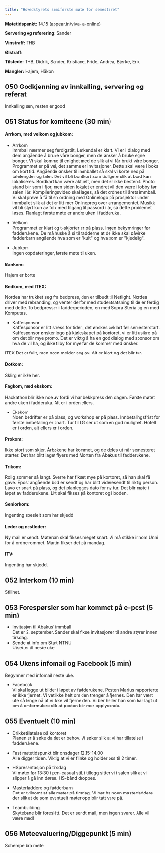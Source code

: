 ```yaml
---
title: "Hovedstyrets semiførste møte for semesteret"
---
```


**Møtetidspunkt:** 14.15 (appear.in/viva-la-online)

**Servering og referering:** Sander  

**Vinstraff:** THB

**Ølstraff:**  

**Tilstede:** THB, Didrik, Sander, Kristiane, Fride, Andrea, Bjerke, Erik

**Mangler:** Hajem, Håkon

## 050 Godkjenning av innkalling, servering og referat 
Innkalling sen, resten er good

## 051 Status for komiteene (30 min)

#### Arrkom, med velkom og jubkom:
* Arrkom  
Immball nærmer seg ferdigstilt, Lerkendal er klart. Vi er i dialog med dem angående å bruke våre bonger, men de ønsker å bruke egne bonger. Vi skal komme til enighet med de slik at vi får brukt våre bonger. Programmet er på vei, det samme er invitasjoner. Dette skal være i boks om kort tid. 
Angående ønsker til immballet så skal vi korte ned på talelengder og taler. Det vil bli bordkort som tidligere slik at bord kan lokaliseres. Bordkart kan være aktuelt, men det er ikke bestemt. Photo stand blir som i fjor, men siden lokalet er endret vil den være i lobby før salen i år. Kompileringsvideo skal lages, så det ordnes til årets immball. Vi skal prøve å få til en ordning med Onlinelogo på prosjektor under immballet slik at det er litt mer Onlinepreg over arrangementet. Musikk vil bli styrt kun av folk med tilgang til passord i år, så dette problemet løses.
Planlagt første møte er andre uken i fadderuka.

* Velkom  
Programmet er klart og t-skjorter er på plass. Ingen bekymringer før fadderukene. De må huske å si til fadderne at de ikke skal påvirke fadderbarn angående hva som er "kult" og hva som er "kjedelig".

* Jubkom  
Ingen oppdateringer, første møte til uken. 

#### Bankom:  
Hajem er borte

#### Bedkom, med ITEX:  
Nordea har trukket seg fra bedpress, den er tilbudt til Netlight. Nordea driver med rebranding, og venter derfor med studentsatsning til de er ferdig med dette. To bedpresser i fadderperioden, en med Sopra Steria og en med Komputas. 
* Kaffesponsor  
Kaffesponsor er litt stress for tiden, det ønskes avklart før semesterstart. Kaffesponsor ønsker logo på kjøleskapet på kontoret, vi er litt usikre på om det blir mye promo. Det er viktig å ha en god dialog med sponsor om hva de vil ha, og ikke tilby for mye før de kommer med ønsker. 

ITEX
Det er fullt, men noen melder seg av. Alt er klart og det blir tur.

#### Dotkom:
Sklirg er ikke her.

#### Fagkom, med ekskom:  
Hackathon blir ikke noe av fordi vi har bekkpress den dagen. Første møtet andre uken i fadderuka. Alt er i orden ellers.

* Ekskom  
Noen bedrifter er på plass, og workshop er på plass. Innbetalingsfrist for første innbetaling er snart. Tur til LG ser ut som en god mulighet. Hotell er i orden, alt ellers er i orden.

#### Prokom:  
Ikke stort som skjer. Årbøkene har kommet, og de deles ut når semesteret starter. Det har blitt laget flyers med Morten fra Abakus til fadderukene. 

#### Trikom:  
Rolig sommer så langt. Sverre har fikset mye på kontoret, så han skal få gave. Epost angående bod er sendt og har blitt videresendt til riktig person. Lavo er snart på plass, og det planlegges dato for ny tur. Det blir møte i løpet av fadderukene. Litt skal fikses på kontoret og i boden.

#### Seniorkom: 
Ingenting spesielt som har skjedd

#### Leder og nestleder:  
Ny mail er sendt. Møterom skal fikses meget snart. Vi må stikke innom Unni for å ordne rommet. Martin fikser det på mandag.

#### ITV: 
Ingenting har skjedd.

## 052 Interkom (10 min) 
Stillhet.

## 053 Forespørsler som har kommet på e-post (5 min) 
* Invitasjon til Abakus' immball  
Det er 2. september. 
Sander skal fikse invitasjoner til andre styrer innen tirsdag.
* Sende ut info om Start NTNU  
Utsetter til neste uke.

## 054 Ukens infomail og Facebook (5 min)  
Begynner med infomail neste uke.

* Facebook  
Vi skal legge ut bilder i løpet av fadderukene. Posten Marius rapporterte er ikke fjernet. Vi vet ikke helt om den trenger å fjernes. Den har vært ute så lenge nå at vi ikke vil fjerne den. Vi ber heller han som har lagt ut om å omformulere slik at posten blir mer opplysende.

## 055 Eventuelt (10 min)
* Drikketillatelse på kontoret  
Planen er å søke da det er behov. Vi søker slik at vi har tillatelse i fadderukene. 

* Fast møtetidspunkt blir onsdager 12.15-14.00  
Alle digger tiden. Viktig at vi er flinke og holder oss til 2 timer.

* HSpresentasjon på tirsdag  
Vi møter før 13:30 i pen-casual stil, i tillegg sitter vi i salen slik at vi slipper å gå inn døren. HS-bånd droppes.

* Masterfaddere og fadderbarn  
Det er tvilsomt at alle møter på tirsdag. Vi bør ha noen masterfaddere der slik at de som eventuelt møter opp blir tatt vare på.

* Teambuilding  
Skytebane blir foreslått. Det er sendt mail, men ingen svarer. Alle vil være med!

## 056 Møteevaluering/Diggepunkt (5 min)
Schempe bra møte